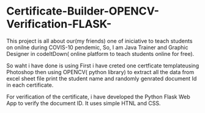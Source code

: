 # Certificate-Builder-OPENCV-Verification-FLASK-
This project is all about our(my friends) one of iniciative to teach students on onilne during COVIS-10 pendemic, 
So, I am Java Trainer and Graphic Designer in codeItDown( online platform to teach students online for free). 

So waht i have done is using First i have creted one certficate templateusing Photoshop then using OPENCV( python library) to extract all the data from excel sheet file print the student name and randomly genrated document Id in each certificate.  

For verification of the certificate, i have developed the Python Flask Web App to verify the document ID. It uses simple HTNL and CSS.
